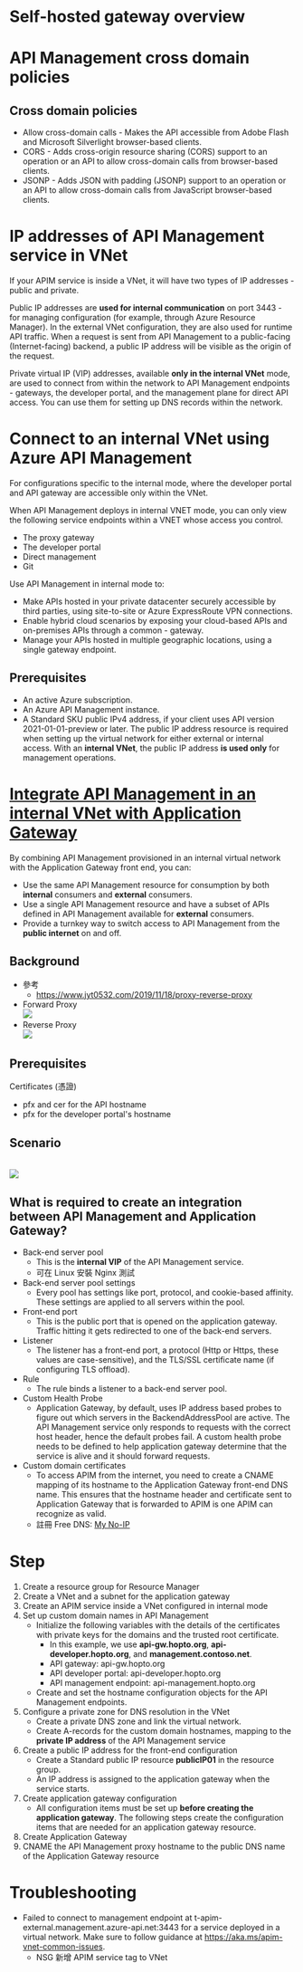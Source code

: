 # Self-hosted gateway overview

# API Management cross domain policies
## Cross domain policies
- Allow cross-domain calls - Makes the API accessible from Adobe Flash and Microsoft Silverlight browser-based clients.
- CORS - Adds cross-origin resource sharing (CORS) support to an operation or an API to allow cross-domain calls from browser-based clients.
- JSONP - Adds JSON with padding (JSONP) support to an operation or an API to allow cross-domain calls from JavaScript browser-based clients.

# IP addresses of API Management service in VNet
If your APIM service is inside a VNet, it will have two types of IP addresses - public and private.

Public IP addresses are **used for internal communication** on port 3443 - for managing configuration (for example, through Azure Resource Manager). In the external VNet configuration, they are also used for runtime API traffic. When a request is sent from API Management to a public-facing (Internet-facing) backend, a public IP address will be visible as the origin of the request.

Private virtual IP (VIP) addresses, available **only in the internal VNet** mode, are used to connect from within the network to API Management endpoints - gateways, the developer portal, and the management plane for direct API access. You can use them for setting up DNS records within the network.

# Connect to an internal VNet using Azure API Management
For configurations specific to the internal mode, where the developer portal and API gateway are accessible only within the VNet.

When API Management deploys in internal VNET mode, you can only view the following service endpoints within a VNET whose access you control.
- The proxy gateway
- The developer portal
- Direct management
- Git

Use API Management in internal mode to:
- Make APIs hosted in your private datacenter securely accessible by third parties, using site-to-site or Azure ExpressRoute VPN connections.
- Enable hybrid cloud scenarios by exposing your cloud-based APIs and on-premises APIs through a common - gateway.
- Manage your APIs hosted in multiple geographic locations, using a single gateway endpoint.

## Prerequisites
- An active Azure subscription.
- An Azure API Management instance.
- A Standard SKU public IPv4 address, if your client uses API version 2021-01-01-preview or later. The public IP address resource is required when setting up the virtual network for either external or internal access. With an **internal VNet**, the public IP address **is used only** for management operations.

# [Integrate API Management in an internal VNet with Application Gateway](https://docs.microsoft.com/en-us/azure/api-management/api-management-howto-integrate-internal-vnet-appgateway)
By combining API Management provisioned in an internal virtual network with the Application Gateway front end, you can:
- Use the same API Management resource for consumption by both **internal** consumers and **external** consumers.
- Use a single API Management resource and have a subset of APIs defined in API Management available for **external** consumers.
- Provide a turnkey way to switch access to API Management from the **public internet** on and off.

## Background
- 參考
    - https://www.jyt0532.com/2019/11/18/proxy-reverse-proxy
- Forward Proxy
    <br><img src="https://www.jyt0532.com/public/forward-proxy.png">
- Reverse Proxy
    <br><img src="https://www.jyt0532.com/public/reverse-proxy.png">

## Prerequisites
Certificates (憑證)
- pfx and cer for the API hostname
- pfx for the developer portal's hostname

## Scenario
<br><img src="https://docs.microsoft.com/en-us/azure/api-management/media/api-management-howto-integrate-internal-vnet-appgateway/api-management-howto-integrate-internal-vnet-appgateway.png">

## What is required to create an integration between API Management and Application Gateway?
- Back-end server pool
    - This is the **internal VIP** of the API Management service.
    - 可在 Linux 安裝 Nginx 測試
- Back-end server pool settings
    - Every pool has settings like port, protocol, and cookie-based affinity. These settings are applied to all servers within the pool.
- Front-end port
    - This is the public port that is opened on the application gateway. Traffic hitting it gets redirected to one of the back-end servers.
- Listener
    - The listener has a front-end port, a protocol (Http or Https, these values are case-sensitive), and the TLS/SSL certificate name (if configuring TLS offload).
- Rule
    - The rule binds a listener to a back-end server pool.
- Custom Health Probe
    - Application Gateway, by default, uses IP address based probes to figure out which servers in the BackendAddressPool are active. The API Management service only responds to requests with the correct host header, hence the default probes fail. A custom health probe needs to be defined to help application gateway determine that the service is alive and it should forward requests.
- Custom domain certificates
    - To access APIM from the internet, you need to create a CNAME mapping of its hostname to the Application Gateway front-end DNS name. This ensures that the hostname header and certificate sent to Application Gateway that is forwarded to APIM is one APIM can recognize as valid.
    - 註冊 Free DNS: [My No-IP](https://my.noip.com/)

# Step
1. Create a resource group for Resource Manager
2. Create a VNet and a subnet for the application gateway
3. Create an APIM service inside a VNet configured in internal mode
4. Set up custom domain names in API Management
    - Initialize the following variables with the details of the certificates with private keys for the domains and the trusted root certificate.
        - In this example, we use **api-gw.hopto.org**, **api-developer.hopto.org**, and **management.contoso.net**.
        - API gateway: api-gw.hopto.org
        - API developer portal: api-developer.hopto.org
        - API management endpoint: api-management.hopto.org
    - Create and set the hostname configuration objects for the API Management endpoints.
5. Configure a private zone for DNS resolution in the VNet
    - Create a private DNS zone and link the virtual network.
    - Create A-records for the custom domain hostnames, mapping to the **private IP address** of the API Management service
6. Create a public IP address for the front-end configuration
    - Create a Standard public IP resource **publicIP01** in the resource group.
    - An IP address is assigned to the application gateway when the service starts.
7. Create application gateway configuration
    - All configuration items must be set up **before creating the application gateway**. The following steps create the configuration items that are needed for an application gateway resource.
8. Create Application Gateway
9. CNAME the API Management proxy hostname to the public DNS name of the Application Gateway resource

# Troubleshooting
- Failed to connect to management endpoint at t-apim-external.management.azure-api.net:3443 for a service deployed in a virtual network. Make sure to follow guidance at https://aka.ms/apim-vnet-common-issues.
    - NSG 新增 APIM service tag to VNet
